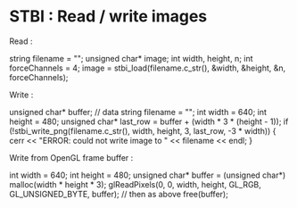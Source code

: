 STBI : Read / write images
=====

Read :

  string filename = "";
  unsigned char* image;
  int width, height, n;
  int forceChannels = 4;
  image = stbi_load(filename.c_str(), &width, &height, &n, forceChannels);
	
Write :

  unsigned char* buffer; // data
  string filename = "";
  int width = 640;
  int height = 480;
  unsigned char* last_row = buffer + (width * 3 * (height - 1));
  if (!stbi_write_png(filename.c_str(), width, height, 3, last_row, -3 * width)) {
    cerr << "ERROR: could not write image to " << filename << endl;
  }

Write from OpenGL frame buffer :

  int width = 640;
  int height = 480;
  unsigned char* buffer = (unsigned char*) malloc(width * height * 3);
  glReadPixels(0, 0, width, height, GL_RGB, GL_UNSIGNED_BYTE, buffer);
  // then as above
  free(buffer);